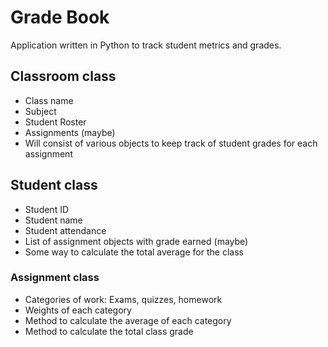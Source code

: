 # Grade Book
Application written in Python to track student metrics and grades.

## Classroom class
- Class name
- Subject
- Student Roster
- Assignments (maybe)
- Will consist of various objects to keep track of student grades for each assignment

## Student class
- Student ID
- Student name
- Student attendance
- List of assignment objects with grade earned (maybe)
- Some way to calculate the total average for the class

### Assignment class
- Categories of work: Exams, quizzes, homework
- Weights of each category
- Method to calculate the average of each category
- Method to calculate the total class grade
